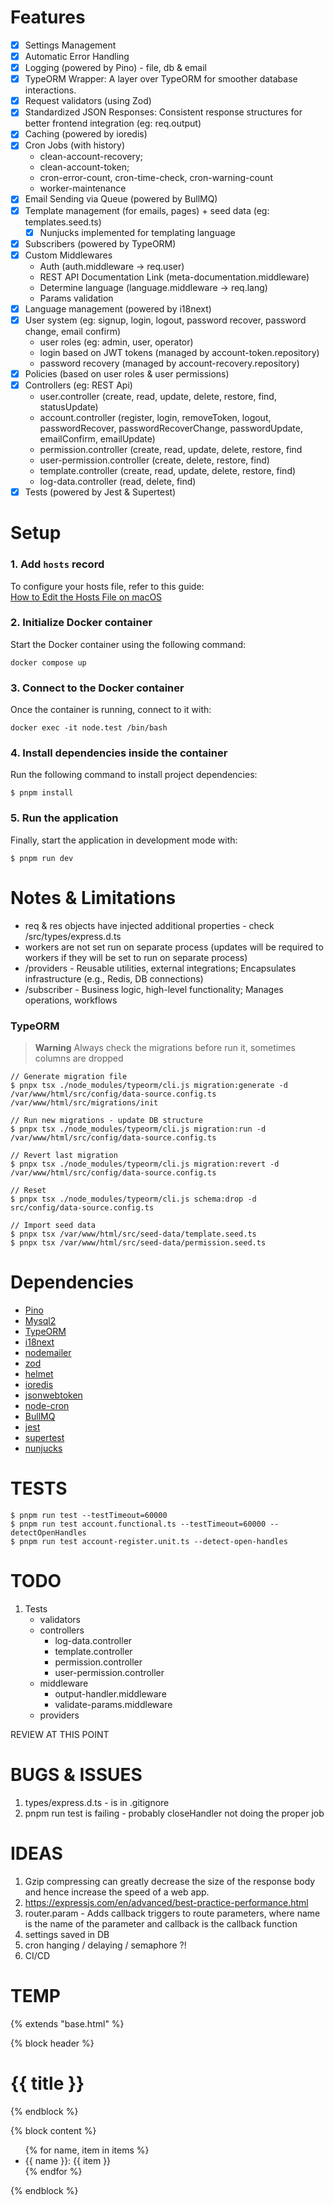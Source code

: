 # Features

- [x] Settings Management
- [x] Automatic Error Handling
- [x] Logging (powered by Pino) - file, db & email
- [x] TypeORM Wrapper: A layer over TypeORM for smoother database interactions.
- [x] Request validators (using Zod)
- [x] Standardized JSON Responses: Consistent response structures for better frontend integration (eg: req.output)
- [x] Caching (powered by ioredis)
- [x] Cron Jobs (with history)
   - clean-account-recovery; 
   - clean-account-token; 
   - cron-error-count, cron-time-check, cron-warning-count
   - worker-maintenance 
- [x] Email Sending via Queue (powered by BullMQ)
- [x] Template management (for emails, pages) + seed data (eg: templates.seed.ts)
    - [x] Nunjucks implemented for templating language
- [x] Subscribers (powered by TypeORM)
- [x] Custom Middlewares
    - Auth (auth.middleware -> req.user)
    - REST API Documentation Link (meta-documentation.middleware)
    - Determine language (language.middleware -> req.lang)
    - Params validation 
- [x] Language management (powered by i18next)
- [x] User system (eg: signup, login, logout, password recover, password change, email confirm)
   - user roles (eg: admin, user, operator)
   - login based on JWT tokens (managed by account-token.repository)
   - password recovery (managed by account-recovery.repository)
- [x] Policies (based on user roles & user permissions)
- [x] Controllers (eg: REST Api)
    - user.controller (create, read, update, delete, restore, find, statusUpdate)
    - account.controller (register, login, removeToken, logout, passwordRecover, passwordRecoverChange, passwordUpdate, emailConfirm, emailUpdate)
    - permission.controller (create, read, update, delete, restore, find      
    - user-permission.controller (create, delete, restore, find)
    - template.controller (create, read, update, delete, restore, find)
    - log-data.controller (read, delete, find)
- [x] Tests (powered by Jest & Supertest)

# Setup

### 1. Add `hosts` record
To configure your hosts file, refer to this guide:  
[How to Edit the Hosts File on macOS](https://phoenixnap.com/kb/mac-hosts-file)

### 2. Initialize Docker container
Start the Docker container using the following command:

```
docker compose up
```

### 3. Connect to the Docker container
Once the container is running, connect to it with:

```
docker exec -it node.test /bin/bash
```

### 4. Install dependencies inside the container
Run the following command to install project dependencies:

```
$ pnpm install
```

### 5. Run the application
Finally, start the application in development mode with:

```
$ pnpm run dev
```

# Notes & Limitations

- req & res objects have injected additional properties - check /src/types/express.d.ts
- workers are not set run on separate process (updates will be required to workers if they will be set to run on separate process)
- /providers - Reusable utilities, external integrations; Encapsulates infrastructure (e.g., Redis, DB connections)
- /subscriber - Business logic, high-level functionality; Manages operations, workflows

### TypeORM

> **Warning**
> Always check the migrations before run it, sometimes columns are dropped

```
// Generate migration file
$ pnpx tsx ./node_modules/typeorm/cli.js migration:generate -d /var/www/html/src/config/data-source.config.ts /var/www/html/src/migrations/init

// Run new migrations - update DB structure
$ pnpx tsx ./node_modules/typeorm/cli.js migration:run -d /var/www/html/src/config/data-source.config.ts

// Revert last migration
$ pnpx tsx ./node_modules/typeorm/cli.js migration:revert -d /var/www/html/src/config/data-source.config.ts

// Reset 
$ pnpx tsx ./node_modules/typeorm/cli.js schema:drop -d src/config/data-source.config.ts

// Import seed data
$ pnpx tsx /var/www/html/src/seed-data/template.seed.ts  
$ pnpx tsx /var/www/html/src/seed-data/permission.seed.ts
```

# Dependencies

- [Pino](https://github.com/pinojs/pino)
- [Mysql2](https://github.com/sidorares/node-mysql2)
- [TypeORM](https://github.com/typeorm/typeorm)
- [i18next](https://github.com/i18next/i18next)
- [nodemailer](https://nodemailer.com/)
- [zod](https://zod.dev)
- [helmet](https://helmetjs.github.io/)
- [ioredis](https://github.com/luin/ioredis)
- [jsonwebtoken](https://github.com/auth0/node-jsonwebtoken)
- [node-cron](https://github.com/node-cron/node-cron)
- [BullMQ](https://docs.bullmq.io/)
- [jest](https://jestjs.io/)
- [supertest](https://www.npmjs.com/package/supertest)
- [nunjucks](https://github.com/mozilla/nunjucks)

# TESTS

```
$ pnpm run test --testTimeout=60000
$ pnpm run test account.functional.ts --testTimeout=60000 --detectOpenHandles
$ pnpm run test account-register.unit.ts --detect-open-handles

```

# TODO

1. Tests 
   - validators
   - controllers
       - log-data.controller
       - template.controller
       - permission.controller
       - user-permission.controller
   - middleware
       - output-handler.middleware
       - validate-params.middleware
   - providers

REVIEW AT THIS POINT

# BUGS & ISSUES

1. types/express.d.ts - is in .gitignore
2. pnpm run test is failing - probably closeHandler not doing the proper job

# IDEAS

1. Gzip compressing can greatly decrease the size of the response body and hence increase the speed of a web app.
2. https://expressjs.com/en/advanced/best-practice-performance.html
3. router.param - Adds callback triggers to route parameters, where name is the name of the parameter and callback is the callback function
4. settings saved in DB
5. cron hanging / delaying / semaphore ?!
6. CI/CD

# TEMP

{% extends "base.html" %}

{% block header %}
  <h1>{{ title }}</h1>
  {% endblock %}

{% block content %}
  <ul>
    {% for name, item in items %}
    <li>{{ name }}: {{ item }}</li>
    {% endfor %}
  </ul>
  {% endblock %}      